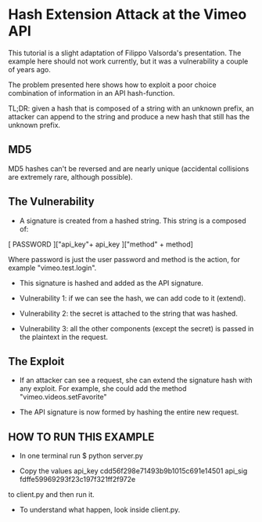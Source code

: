 Hash Extension Attack at the Vimeo API
======================================

This tutorial is a slight adaptation of Filippo Valsorda's presentation. The example here should not work currently, but it was a vulnerability a couple of years ago.

The problem presented here shows how to exploit a poor choice combination of information in an API hash-function.

TL;DR: given a hash that is composed of a string with an unknown prefix, an attacker can append to the string and produce a new hash that still has the unknown prefix.


MD5
---

MD5 hashes can't be reversed and are nearly unique (accidental collisions are extremely rare, although possible).


The Vulnerability
-----------------

* A signature is created from a hashed string. This string is a composed of:

[ PASSWORD ]["api_key"+ api_key ]["method" + method]

Where password is just the user password and method is the action, for example "vimeo.test.login".

* This signature is hashed and added as the API signature.

* Vulnerability 1: if we can see the hash, we can add code to it (extend).

* Vulnerability 2: the secret is attached to the string that was hashed.

* Vulnerability 3: all the other components (except the secret) is passed in the plaintext in the request.


The Exploit
-----------

* If an attacker can see a request, she can extend the signature hash with any exploit. For example, she could add the method "vimeo.videos.setFavorite"

* The API signature is now formed by hashing the entire new request.


HOW TO RUN THIS EXAMPLE
-----------------------

* In one terminal run
$ python server.py

* Copy the values
api_key     cdd56f298e71493b9b1015c691e14501
api_sig     fdffe59969293f23c197f321ff2f972e

to client.py and then run it.

* To understand what happen, look inside client.py.